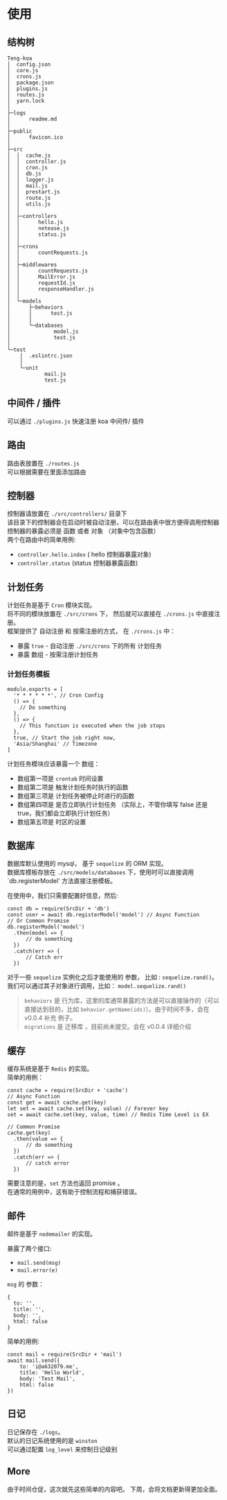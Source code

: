 # 使用  
## 结构树
```
Teng-koa
│  config.json
│  core.js
│  crons.js
│  package.json
│  plugins.js
│  routes.js
│  yarn.lock
│       
├─logs
│      readme.md
│      
├─public
│      favicon.ico
│      
├─src
│  │  cache.js
│  │  controller.js
│  │  cron.js
│  │  db.js
│  │  logger.js
│  │  mail.js
│  │  prestart.js
│  │  route.js
│  │  utils.js
│  │  
│  ├─controllers
│  │      hello.js
│  │      netease.js
│  │      status.js
│  │      
│  ├─crons
│  │      countRequests.js
│  │      
│  ├─middlewares
│  │      countRequests.js
│  │      MailError.js
│  │      requestId.js
│  │      responseHandler.js
│  │      
│  └─models
│      ├─behaviors
│      │      test.js
│      │      
│      └─databases
│              model.js
│              test.js
│              
└─test
    │  .eslintrc.json
    │  
    └─unit
            mail.js
            test.js

```
## 中间件 / 插件  
可以通过 `./plugins.js` 快速注册 koa 中间件/ 插件  

## 路由
路由表放置在 `./routes.js`  
可以根据需要在里面添加路由  

## 控制器
控制器请放置在 `./src/controllers/` 目录下  
该目录下的控制器会在启动时被自动注册，可以在路由表中很方便得调用控制器  
控制器的暴露必须是 函数 或者 对象 （对象中包含函数）   
两个在路由中的简单用例:   
* `controller.hello.index` ( hello 控制器暴露对象)  
* `controller.status` (status 控制器暴露函数)   

## 计划任务
计划任务是基于 `Cron` 模块实现。  
将不同的模块放置在 `./src/crons` 下， 然后就可以直接在 `./crons.js` 中直接注册。  
框架提供了 自动注册 和 按需注册的方式， 在 `./crons.js` 中：  
* 暴露 `true` - 自动注册 `./src/crons` 下的所有 计划任务  
* 暴露 数组 - 按需注册计划任务  

### 计划任务模板
```
module.exports = [
  '* * * * * *', // Cron Config
  () => {
    // Do something
  },
  () => {
    // This function is executed when the job stops
  },
  true, // Start the job right now,
  'Asia/Shanghai' // Timezone
]
```

计划任务模块应该暴露一个 数组：  
* 数组第一项是 `crontab` 时间设置  
* 数组第二项是 触发计划任务时执行的函数  
* 数组第三项是 计划任务被停止时进行的函数  
* 数组第四项是 是否立即执行计划任务 （实际上，不管你填写 false 还是 true，我们都会立即执行计划任务）  
* 数组第五项是 时区的设置  

## 数据库
数据库默认使用的 mysql， 基于 `sequelize` 的 ORM 实现。  
数据库模板存放在 `./src/models/databases` 下，使用时可以直接调用 `db.registerModel' 方法直接注册模板。  

在使用中，我们只需要配置好信息，然后:   
```
const db = require(SrcDir + 'db')
const user = await db.registerModel('model') // Async Function
// Or Common Promise
db.registerModel('model')
  .then(model => {
      // do something
  })
  .catch(err => {
      // Catch err
  })
```

对于一些 `sequelize` 实例化之后才能使用的 参数， 比如 : `sequelize.rand()`。   
我们可以通过其子对象进行调用，比如： `model.sequelize.rand()`  

> `behaviors` 是 行为库，这里的库通常暴露的方法是可以直接操作的（可以直接达到目的，比如 `behavior.getName(ids)`）。由于时间不多，会在 v0.0.4 补充 例子。  
> `migrations` 是 迁移库 ，目前尚未提交。会在 v0.0.4 详细介绍  


## 缓存
缓存系统是基于 `Redis` 的实现。  
简单的用例：  
```
const cache = require(SrcDir + 'cache')
// Async Function
const get = await cache.get(key)
let set = await cache.set(key, value) // Forever key
set = await cache.set(key, value, time) // Redis Time Level is EX

// Common Promise
cache.get(key)
  .then(value => {
      // do something
  })
  .catch(err => {
      // catch error
  })
```  

需要注意的是，`set` 方法也返回 promise 。   
在通常的用例中，这有助于控制流程和捕获错误。  

## 邮件
邮件是基于 `nodemailer` 的实现。
  
暴露了两个接口:
* `mail.send(msg)`
* `mail.error(e)`  

`msg` 的 参数：  
```
{
  to: '',
  title: '',
  body: '',
  html: false
}
```

简单的用例:  

```
const mail = require(SrcDir + 'mail')
await mail.send({
    to: 'i@a632079.me',
    title: 'Hello World',
    body: 'Test Mail',
    html: false
})
```

## 日记
日记保存在 `./logs`。  
默认的日记系统使用的是  `winston`  
可以通过配置 `log_level` 来控制日记级别  

## More
由于时间仓促，这次就先这些简单的内容吧。 下周，会将文档更新得更加全面。 
